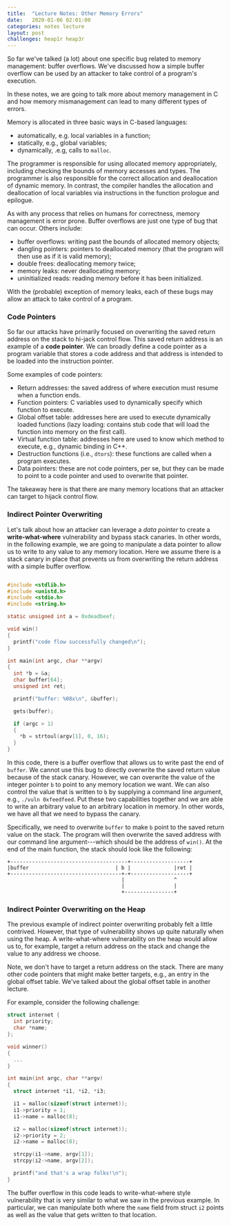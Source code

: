 ```yaml
---
title:  "Lecture Notes: Other Memory Errors"
date:   2020-01-06 02:01:00
categories: notes lecture
layout: post
challenges: heap1r heap3r
---
```


So far we've talked (a lot) about one specific bug related to memory
management: buffer overflows. We've discussed how a simple buffer overflow can
be used by an attacker to take control of a program's execution. 

In these notes, we are going to talk more about memory management in C and how
memory mismanagement can lead to many different types of errors. 

Memory is allocated in three basic ways in C-based languages:
 - automatically, e.g. local variables in a function;
 - statically, e.g., global variables;
 - dynamically, .e.g, calls to `malloc`.

The programmer is responsible for using allocated memory appropriately,
including checking the bounds of memory accesses and types. The programmer is
also responsible for the correct allocation and deallocation of dynamic memory.
In contrast, the compiler handles the allocation and deallocation of local
variables via instructions in the function prologue and epilogue.

As with any process that relies on humans for correctness, memory management is
error prone. Buffer overflows are just one type of bug that can occur.  Others
include:
 - buffer overflows: writing past the bounds of allocated memory objects;
 - dangling pointers: pointers to deallocated memory (that the program will
   then use as if it is valid memory);
 - double frees: deallocating memory twice;
 - memory leaks: never deallocating memory;
 - uninitialized reads: reading memory before it has been initialized.

With the (probable) exception of memory leaks, each of these bugs may allow an
attack to take control of a program.

### Code Pointers

So far our attacks have primarily focused on overwriting the saved return
address on the stack to hi-jack control flow. This saved return address is an
example of a **code pointer**. We can broadly define a code pointer as a
program variable that stores a code address and that address is intended to be
loaded into the instruction pointer.  

Some examples of code pointers: 
 - Return addresses: the saved address of where execution must resume when a
   function ends.
 - Function pointers: C variables used to dynamically specify which function
   to execute.
 - Global offset table: addresses here are used to execute dynamically loaded
   functions (lazy loading: contains stub code that will load the function
into memory on the first call).
 - Virtual function table: addresses here are used to know which method to
   execute, e.g., dynamic binding in C++.
 - Destruction functions (i.e., `dtors`): these functions are called when a
   program executes.
 - Data pointers: these are not code pointers, per se, but they can be made to
   point to a code pointer and used to overwrite that pointer.

The takeaway here is that there are many memory locations that an attacker can
target to hijack control flow. 

### Indirect Pointer Overwriting

Let's talk about how an attacker can leverage a *data pointer* to create a
**write-what-where** vulnerability and bypass stack canaries. In other words,
in the following example, we are going to manipulate a data pointer to allow us
to write to any value to any memory location. Here we assume there is a stack
canary in place that prevents us from overwriting the return address with a
simple buffer overflow. 

```c

#include <stdlib.h>
#include <unistd.h>
#include <stdio.h>
#include <string.h>

static unsigned int a = 0xdeadbeef;

void win()
{
  printf("code flow successfully changed\n");
}

int main(int argc, char **argv)
{
  int *b = &a;
  char buffer[64];
  unsigned int ret;

  printf("buffer: %08x\n", &buffer);

  gets(buffer);

  if (argc > 1)
  {
    *b = strtoul(argv[1], 0, 16);
  }
}

```

In this code, there is a buffer overflow that allows us to write past the end
of `buffer`. We cannot use this bug to directly overwrite the saved return
value because of the stack canary.  However, we can overwrite the value of the
integer pointer `b` to point to any memory location we want. We can also
control the value that is written to `b` by supplying a command line argument,
e.g., `./vuln 0xfeedfeed`. Put these two capabilities together and we are able
to write an arbitrary value to an arbitrary location in memory. In other words,
we have all that we need to bypass the canary.

Specifically, we need to overwrite `buffer` to make `b` point to the saved
return value on the stack. The program will then overwrite the saved address
with our command line argument---which should be the address of `win()`. At the
end of the main function, the stack should look like the following:

```
+--------------------------------------+-------------------+
|buffer                            | b |              |ret |
+------------------------------------+-+-------------------+
                                     |                ^
                                     |                |
                                     +----------------+

```



### Indirect Pointer Overwriting on the Heap

The previous example of indirect pointer overwriting probably felt a little
contrived. However, that type of vulnerability shows up quite naturally when
using the heap. A write-what-where vulnerability on the heap would allow us to,
for example, target a return address on the stack and change the value to
any address we choose.

Note, we don't have to target a return address on the stack. There are many
other code pointers that might make better targets, e.g., an entry in the
global offset table. We've talked about the global offset table in another
lecture.

For example, consider the following challenge:

```c
struct internet {
  int priority;
  char *name;
};

void winner()
{
  ...
}

int main(int argc, char **argv)
{
  struct internet *i1, *i2, *i3;

  i1 = malloc(sizeof(struct internet));
  i1->priority = 1;
  i1->name = malloc(8);

  i2 = malloc(sizeof(struct internet));
  i2->priority = 2;
  i2->name = malloc(8);

  strcpy(i1->name, argv[1]);
  strcpy(i2->name, argv[2]);

  printf("and that's a wrap folks!\n");
}


```

The buffer overflow in this code leads to write-what-where style vulnerability
that is very similar to what we saw in the previous example. In particular, we
can manipulate both where the `name` field from struct `i2` points as well as
the value that gets written to that location. 
